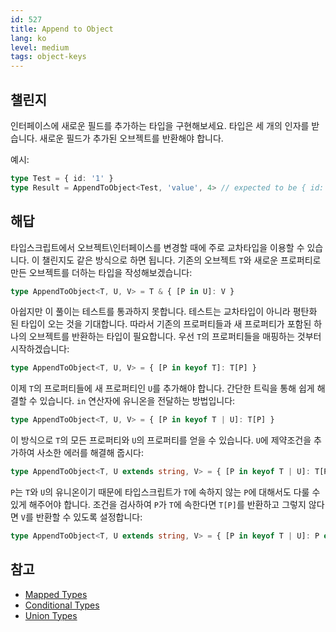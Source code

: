 ```yaml
---
id: 527
title: Append to Object
lang: ko
level: medium
tags: object-keys
---
```


## 챌린지

인터페이스에 새로운 필드를 추가하는 타입을 구현해보세요.
타입은 세 개의 인자를 받습니다.
새로운 필드가 추가된 오브젝트를 반환해야 합니다.

예시:

```ts
type Test = { id: '1' }
type Result = AppendToObject<Test, 'value', 4> // expected to be { id: '1', value: 4 }
```

## 해답

타입스크립트에서 오브젝트\인터페이스를 변경할 때에 주로 교차타입을 이용할 수 있습니다.
이 챌린지도 같은 방식으로 하면 됩니다.
기존의 오브젝트 `T`와 새로운 프로퍼티로 만든 오브젝트를 더하는 타입을 작성해보겠습니다:

```typescript
type AppendToObject<T, U, V> = T & { [P in U]: V }
```

아쉽지만 이 풀이는 테스트를 통과하지 못합니다.
테스트는 교차타입이 아니라 평탄화 된 타입이 오는 것을 기대합니다.
따라서 기존의 프로퍼티들과 새 프로퍼티가 포함된 하나의 오브젝트를 반환하는 타입이 필요합니다.
우선 `T`의 프로퍼티들을 매핑하는 것부터 시작하겠습니다:

```typescript
type AppendToObject<T, U, V> = { [P in keyof T]: T[P] }
```

이제 `T`의 프로퍼티들에 새 프로퍼티인 `U`를 추가해야 합니다.
간단한 트릭을 통해 쉽게 해결할 수 있습니다.
`in` 연산자에 유니온을 전달하는 방법입니다:

```typescript
type AppendToObject<T, U, V> = { [P in keyof T | U]: T[P] }
```

이 방식으로 `T`의 모든 프로퍼티와 `U`의 프로퍼티를 얻을 수 있습니다.
`U`에 제약조건을 추가하여 사소한 에러를 해결해 줍시다:

```typescript
type AppendToObject<T, U extends string, V> = { [P in keyof T | U]: T[P] }
```

`P`는 `T`와 `U`의 유니온이기 때문에 타입스크립트가 `T`에 속하지 않는 `P`에 대해서도 다룰 수 있게 해주어야 합니다.
조건을 검사하여 `P`가 `T`에 속한다면 `T[P]`를 반환하고 그렇지 않다면 `V`를 반환할 수 있도록 설정합니다:

```typescript
type AppendToObject<T, U extends string, V> = { [P in keyof T | U]: P extends keyof T ? T[P] : V }
```

## 참고

- [Mapped Types](https://www.typescriptlang.org/docs/handbook/2/mapped-types.html)
- [Conditional Types](https://www.typescriptlang.org/docs/handbook/2/conditional-types.html)
- [Union Types](https://www.typescriptlang.org/docs/handbook/2/everyday-types.html#union-types)
